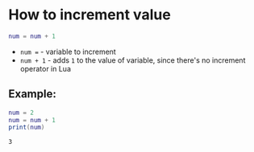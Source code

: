 # How to increment value

```lua
num = num + 1
```

- `num =` - variable to increment
- `num + 1` - adds `1` to the value of variable, since there's no increment operator in Lua

## Example: 
```lua
num = 2
num = num + 1
print(num)
```
```
3

```

